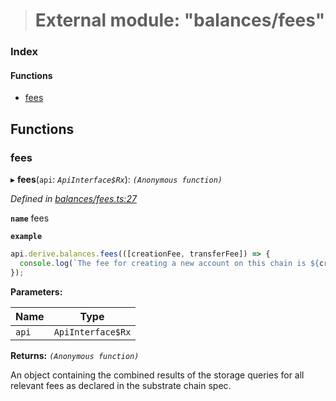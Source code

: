 > # External module: "balances/fees"

### Index

#### Functions

* [fees](_balances_fees_.md#fees)

## Functions

###  fees

▸ **fees**(`api`: *`ApiInterface$Rx`*): *`(Anonymous function)`*

*Defined in [balances/fees.ts:27](https://github.com/polkadot-js/api/blob/8c4320c/packages/api-derive/src/balances/fees.ts#L27)*

**`name`** fees

**`example`** 
<BR>

```javascript
api.derive.balances.fees(([creationFee, transferFee]) => {
  console.log(`The fee for creating a new account on this chain is ${creationFee} units. The fee required for making a transfer is ${transferFee} units.`);
});
```

**Parameters:**

Name | Type |
------ | ------ |
`api` | `ApiInterface$Rx` |

**Returns:** *`(Anonymous function)`*

An object containing the combined results of the storage queries for
all relevant fees as declared in the substrate chain spec.